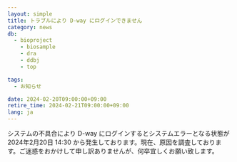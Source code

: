 ```yaml
---
layout: simple
title: トラブルにより D-way にログインできません
category: news
db:
  - bioproject
	- biosample
	- dra
	- ddbj
	- top

tags:
  - お知らせ

date: 2024-02-20T09:00:00+09:00
retire_time: 2024-02-21T09:00:00+09:00
lang: ja
---
```


システムの不具合により D-way にログインするとシステムエラーとなる状態が2024年2月20日 14:30 から発生しております。現在、原因を調査しております。ご迷惑をおかけして申し訳ありませんが、何卒宜しくお願い致します。

